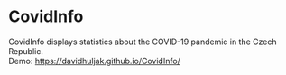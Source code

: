 # CovidInfo

CovidInfo displays statistics about the COVID-19 pandemic in the Czech Republic.<br />
Demo: https://davidhuljak.github.io/CovidInfo/
